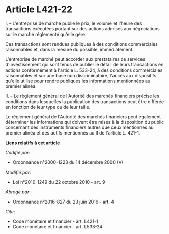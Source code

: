 # Article L421-22

I. – L'entreprise de marché publie le prix, le volume et l'heure des transactions exécutées portant sur des actions admises
aux négociations sur le marché réglementé qu'elle gère.

Ces transactions sont rendues publiques à des conditions commerciales raisonnables et, dans la mesure du possible,
immédiatement.

L'entreprise de marché peut accorder aux prestataires de services d'investissement qui sont tenus de publier le détail de
leurs transactions en actions conformément à l'article L. 533-24, à des conditions commerciales raisonnables et sur une base
non discriminatoire, l'accès aux dispositifs qu'elle utilise pour rendre publiques les informations mentionnées au premier
alinéa.

II. – Le règlement général de l'Autorité des marchés financiers précise les conditions dans lesquelles la publication des
transactions peut être différée en fonction de leur type ou de leur taille.

Le règlement général de l'Autorité des marchés financiers peut également déterminer les informations qui doivent être mises à
la disposition du public concernant des instruments financiers autres que ceux mentionnés au premier alinéa et des actifs
mentionnés au II de l'article L. 421-1.

**Liens relatifs à cet article**

_Codifié par_:

  - Ordonnance n°2000-1223 du 14 décembre 2000 (V)

_Modifié par_:

  - Loi n°2010-1249 du 22 octobre 2010 - art. 9

_Abrogé par_:

  - Ordonnance n°2016-827 du 23 juin 2016 - art. 4

_Cite_:

  - Code monétaire et financier - art. L421-1
  - Code monétaire et financier - art. L533-24
